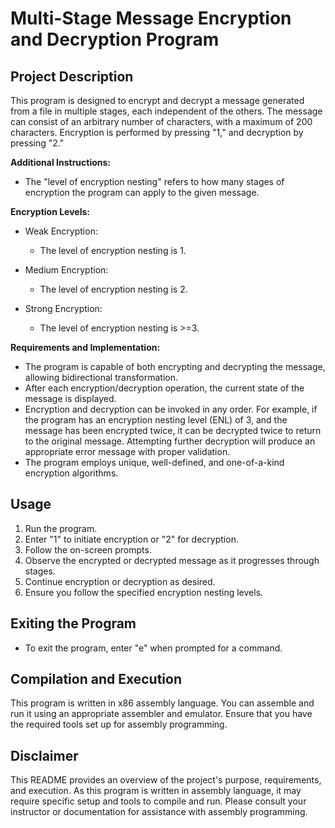 # Multi-Stage Message Encryption and Decryption Program

## Project Description

This program is designed to encrypt and decrypt a message generated from a file in multiple stages, each independent of the others. The message can consist of an arbitrary number of characters, with a maximum of 200 characters. Encryption is performed by pressing "1," and decryption by pressing "2."

**Additional Instructions:**

- The "level of encryption nesting" refers to how many stages of encryption the program can apply to the given message.
  
**Encryption Levels:**

- Weak Encryption:
  - The level of encryption nesting is 1.

- Medium Encryption:
  - The level of encryption nesting is 2.

- Strong Encryption:
  - The level of encryption nesting is >=3.

**Requirements and Implementation:**

- The program is capable of both encrypting and decrypting the message, allowing bidirectional transformation.
- After each encryption/decryption operation, the current state of the message is displayed.
- Encryption and decryption can be invoked in any order. For example, if the program has an encryption nesting level (ENL) of 3, and the message has been encrypted twice, it can be decrypted twice to return to the original message. Attempting further decryption will produce an appropriate error message with proper validation.
- The program employs unique, well-defined, and one-of-a-kind encryption algorithms.

## Usage

1. Run the program.
2. Enter "1" to initiate encryption or "2" for decryption.
3. Follow the on-screen prompts.
4. Observe the encrypted or decrypted message as it progresses through stages.
5. Continue encryption or decryption as desired.
6. Ensure you follow the specified encryption nesting levels.

## Exiting the Program

- To exit the program, enter "e" when prompted for a command.

## Compilation and Execution

This program is written in x86 assembly language. You can assemble and run it using an appropriate assembler and emulator. Ensure that you have the required tools set up for assembly programming.

## Disclaimer

This README provides an overview of the project's purpose, requirements, and execution. As this program is written in assembly language, it may require specific setup and tools to compile and run. Please consult your instructor or documentation for assistance with assembly programming.
